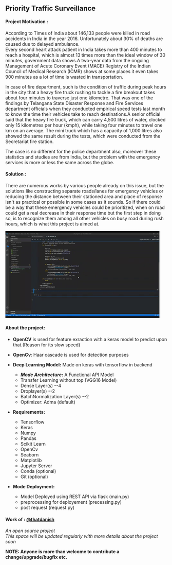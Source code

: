 ## Priority Traffic Surveillance  

#### Project Motivation :
According to Times of India about 146,133 people were killed in road accidents in India in the year 2016. Unfortunately about 30% of deaths are caused due to delayed ambulance.  
Every second heart attack patient in India takes more than 400 minutes to reach a hospital, which is almost 13 times more than the ideal window of 30 minutes, government data shows.A two-year data from the ongoing Management of Acute Coronary Event (MACE) Registry of the Indian Council of Medical Research (ICMR) shows at some places it even takes 900 minutes as a lot of time is wasted in transportation.  

In case of fire department, such is the condition of traffic during peak hours in the city that a heavy fire truck rushing to tackle a fire breakout takes about four minutes to traverse just one kilometre. That was one of the findings by Telangana State Disaster Response and Fire Services department officials when they conducted empirical speed tests last month to know the time their vehicles take to reach destinations.A senior official said that the heavy fire truck, which can carry 4,500 litres of water, clocked only 15 kilometres per hour (kmph), while taking four minutes to travel one km on an average. The mini truck which has a capacity of 1,000 litres also 
showed the same result during the tests, which were conducted from the Secretariat fire station.

The case is no different for the police department also, moreover these statistics and studies are from India, but the problem with the emergency services is more or less the same across the globe.

#### Solution : 
There are numerous works by various people already on this issue, but the solutions like constructing separate roads/lanes for emergency vehicles or reducing the distance between their stationed area and place of response isn't as practical or possible in some cases as it sounds. So if there could be a way that these emergency vehicles could be prioritized, when on road could get a real decrease in their response time but the first step in doing so, is to recognize them among all other vehicles on busy road during rush hours, which is what this project is aimed at.  


![vid](https://github.com/thatdanish/Priority_Traffic_Surveillance/blob/master/specimens/giphy.gif)


#### About the project:
- **OpenCV** is used for feature exraction with a keras model to predict upon that.(Reason for its slow speed)  
- **OpenCv**: Haar cascade is used for detection purposes  
- **Deep Learning Model:** Made on keras with tensorflow in backend  
  - **_Mode Architecture_:** A Functional API Model 
  - Transfer Learning without top (VGG16 Model)  
  - Dense Layer(s) --4  
  - Droplayer(s) --2    
  - BatchNormalization Layer(s) --2  
  - Optimizer: Adma (default)  
  
- **Requirements:**  
  - Tensorflow  
  - Keras  
  - Numpy  
  - Pandas  
  - Scikit Learn  
  - OpenCv  
  - Seaborn  
  - Matplotlib  
  - Jupyter Server  
  - Conda (optional)  
  - Git (optional)  
  
 - **Mode Deployment:**  
    - Model Deployed using REST API via flask (main.py)
    - preprocessing for deployement (precessing.py)
    - post request (request.py)  
#### Work of : [@thatdanish](https://github.com/thatdanish)
*An open source project*  
*This space will be updated regularly with more details about the project soon*

**NOTE: Anyone is more than welcome to contribute a change/upgrade/bugfix etc.**

